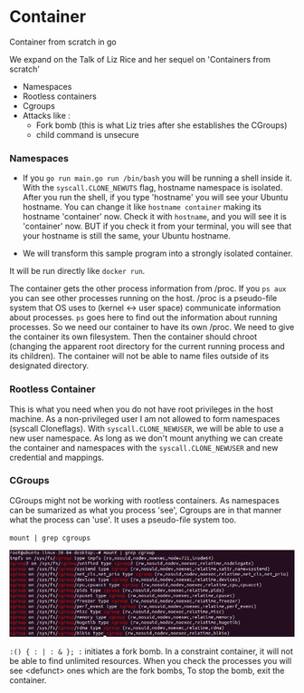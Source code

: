 # Container
Container from scratch in go

We expand on the Talk of Liz Rice and her sequel on 'Containers from scratch'

- Namespaces
- Rootless containers
- Cgroups
- Attacks like : 
	- Fork bomb (this is what Liz tries after she establishes the CGroups)
	- child command is unsecure

### Namespaces
- If you `go run main.go run /bin/bash` you will be running a shell inside it. With the `syscall.CLONE_NEWUTS` flag, hostname namespace is isolated. After you run the shell, if you type 'hostname' you will see your Ubuntu hostname. You can change it like `hostname container` making its hostname 'container' now. Check it with `hostname`, and you will see it is 'container' now. BUT if you check it from your terminal, you will see that your hostname is still the same, your Ubuntu hostname. 		  


- We will transform this sample program into a strongly isolated container.

It will be run directly like `docker run`. 

The container gets the other process information from /proc. 
If you `ps aux` you can see other processes running on the host. /proc is a pseudo-file system that
OS uses to (kernel \<-\> user space) communicate information about processes. `ps` goes here to find out the information about running processes.
So we need our container to have its own /proc. We need to give the container its own filesystem.
Then the container should chroot (changing the apparent root directory for the current running process and its children). The container will not be able to name files outside of its designated directory. 

### Rootless Container
This is what you need when you do not have root privileges in the host machine. As a non-privileged user I am not allowed to form namespaces (syscall Cloneflags). With `syscall.CLONE_NEWUSER`, we will be able to use a new user namespace. As long as we don't mount anything we can create the container and namespaces with the `syscall.CLONE_NEWUSER` and new credential and mappings.

### CGroups
CGroups might not be working with rootless containers. As namespaces can be sumarized as what you process 'see', Cgroups are in that manner what the process can 'use'. It uses a pseudo-file system too. 

`mount | grep cgroups`

![An example of cgroups in Ubuntu with](images/cgroup_ss.png)

`:() { : | : & }; :` initiates a fork bomb. In a constraint container, it will not be able to find unlimited resources. When you check the processes you will see \<defunct\> ones which are the fork bombs, 
To stop the bomb, exit the container. 
